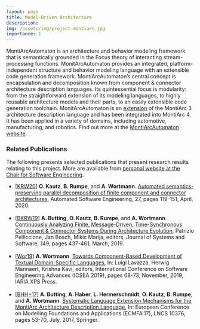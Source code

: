 ```yaml
---
layout: page
title: Model-Driven Architecture
description: 
img: /assets/img/project-montiarc.jpg
importance: 1
---
```


MontiArcAutomaton is an architecture and behavior modeling framework that is semantically grounded in the Focus theory of interacting stream-processing functions. MonitArcAutomaton provides an integrated, platform-independent structure and behavior modeling language with an extensible code generation framework. MontiArcAutomaton’s central concept is encapsulation and decomposition known from component &amp; connector architecture description languages. Its quintessential focus is modularity: from the straightforward extension of its modeling languages, to highly reusable architecture models and their parts, to an easily extensible code generation toolchain. 
MonitArcAutomaton is an <a href="https://monticore.github.io/monticore/docs/DevelopedLanguages/">extension</a> of the MontiArc 3 architecture description language and has been integrated into MontiArc 4. It has been applied in a variety of domains, including automotive, manufacturing, and robotics.
Find out more at the <a href="https://monticore.github.io/monticore/docs/DevelopedLanguages/">MontiArcAutomaton website</a>.


### Related Publications

The following presents selected publications that present research results relating to this project. More are available from <a href="https://www.se-rwth.de/staff/wortmann/">personal website at the Chair for Software Engineering</a>.

<ul style="list-style-type: square;">
<li>
[<a target="_blank" href="http://www.se-rwth.de/publications/browser/bibtexbrowser.php?key=KRW20&amp;bib=..%2F..%2Fpublications%2Fbibtex%2FMASTERDATEI.bib">KRW20</a>] <span class="bibauthor"><strong>O. Kautz</strong>, <strong>B. Rumpe</strong>, and <strong>A. Wortmann</strong></span>.  <a target="_blank" href="http://www.se-rwth.de/publications/Automated-semantics-preserving-parallel-decomposition-of-finite-component-and-connector-architectures.pdf"><span class="bibtitle">Automated semantics-preserving parallel decomposition of finite component and connector architectures</span></a>, <span class="bibbooktitle">Automated Software Engineering</span>, 27, pages 119-151, April, 2020.
</li>
<br/>

<li>
[<a target="_blank" href="http://www.se-rwth.de/publications/browser/bibtexbrowser.php?key=BKRW19&amp;bib=..%2F..%2Fpublications%2Fbibtex%2FMASTERDATEI.bib">BKRW19</a>] <span class="bibauthor"><strong>A. Butting</strong>, <strong>O. Kautz</strong>, <strong>B. Rumpe</strong>, and <strong>A. Wortmann</strong></span>.  <a target="_blank" href="http://www.se-rwth.de/publications/Continuously-Analyzing-Finite-Message-Driven-Time-Synchronous-Component-and-Connector-Systems-During-Architecture-Evolution.pdf"><span class="bibtitle">Continuously Analyzing Finite, Message-Driven, Time-Synchronous Component &amp; Connector Systems During Architecture Evolution</span></a>, <span class="bibbooktitle"> Patrizio Pelliccione, Jan Bosch, Mikic Marija, editors, Journal of Systems and Software</span>, 149, pages 437-461, March, 2019.
</li>
<br/>

<li>
[<a target="_blank" href="http://www.se-rwth.de/publications/browser/bibtexbrowser.php?key=Wor19&amp;bib=..%2F..%2Fpublications%2Fbibtex%2FMASTERDATEI.bib">Wor19</a>] <span class="bibauthor"><strong>A. Wortmann</strong></span>.  <a target="_blank" href="http://www.se-rwth.de/publications/Towards-Component-Based-Development-of-Textual-Domain-Specific-Languages.pdf"><span class="bibtitle">Towards Component-Based Development of Textual Domain-Specific Languages</span></a>, <span class="bibbooktitle">In:  Luigi Lavazza, Herwig Mannaert, Krishna Kavi, editors, International Conference on Software Engineering Advances (ICSEA 2019)</span>, pages 68-73, November, 2019, <span class="bibpublisher">IARIA XPS Press</span>.<span class="Z3988" title="ctx_ver=Z39.88-2004&amp;rft_val_fmt=info%3Aofi%2Ffmt%3Akev%3Amtx%3Abook&amp;rft.atitle=Towards+Component-Based+Development+of+Textual+Domain-Specific+Languages&amp;rft.btitle=International+Conference+on+Software+Engineering+Advances+%28ICSEA+2019%29&amp;rft.genre=bookitem&amp;rft.pub=IARIA+XPS+Press&amp;rft_id=http%3A%2F%2Fwww.se-rwth.de%2Fpublications%2FTowards-Component-Based-Development-of-Textual-Domain-Specific-Languages.pdf&amp;rfr_id=info%3Asid%2Fwww.se-rwth.de%3A..%2F..%2Fpublications%2Fbibtex%2FMASTERDATEI.bib%3B..%2F..%2Fstaff%2Fwortmann%2Flocal.bib&amp;rft.date=2019&amp;rft.au=Andreas+Wortmann"></span>
</li>
<br/>

<li>
[<a target="_blank" href="http://www.se-rwth.de/publications/browser/bibtexbrowser.php?key=BHH%2B17&amp;bib=..%2F..%2Fpublications%2Fbibtex%2FMASTERDATEI.bib">BHH+17</a>] <span class="bibauthor"><strong>A. Butting</strong>, <strong>A. Haber</strong>, <strong>L. Hermerschmidt</strong>, <strong>O. Kautz</strong>, <strong>B. Rumpe</strong>, and <strong>A. Wortmann</strong></span>.  <a target="_blank" href="http://www.se-rwth.de/publications/Systematic-Language-Extension-Mechanisms-for-the-MontiArc-Architecture-Description-Language.pdf"><span class="bibtitle">Systematic Language Extension Mechanisms for the MontiArc Architecture Description Language</span></a>, <span class="bibbooktitle">In: European Conference on Modelling Foundations and Applications (ECMFA'17)</span>, LNCS 10376, pages 53-70, July, 2017, <span class="bibpublisher">Springer</span>.<span class="Z3988" title="ctx_ver=Z39.88-2004&amp;rft_val_fmt=info%3Aofi%2Ffmt%3Akev%3Amtx%3Abook&amp;rft.atitle=Systematic+Language+Extension+Mechanisms+for+the+MontiArc+Architecture+Description+Language&amp;rft.btitle=European+Conference+on+Modelling+Foundations+and+Applications+%28ECMFA%2717%29&amp;rft.genre=bookitem&amp;rft.pub=Springer&amp;rft_id=http%3A%2F%2Fwww.se-rwth.de%2Fpublications%2FSystematic-Language-Extension-Mechanisms-for-the-MontiArc-Architecture-Description-Language.pdf&amp;rfr_id=info%3Asid%2Fwww.se-rwth.de%3A..%2F..%2Fpublications%2Fbibtex%2FMASTERDATEI.bib%3B..%2F..%2Fstaff%2Fwortmann%2Flocal.bib&amp;rft.date=2017&amp;rft.au=Arvid+Butting&amp;rft.au=Arne+Haber&amp;rft.au=Lars+Hermerschmidt&amp;rft.au=Oliver+Kautz&amp;rft.au=Bernhard+Rumpe&amp;rft.au=Andreas+Wortmann"></span>
</li>
<br/>

</ul>